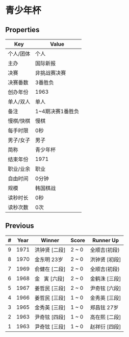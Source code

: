 # 青少年杯

## Properties

| Key | Value |
| --- | ----- |
| 个人/团体 | 个人 |
| 主办 | 国际新报 |
| 决赛 | 非挑战赛决赛 |
| 决赛番数 | 3番胜负 |
| 创办年份 | 1963 |
| 单人/双人 | 单人 |
| 备注 | 1~4期决赛1番胜负 |
| 慢棋/快棋 | 慢棋 |
| 每手时限 | 0秒 |
| 男子/女子 | 男子 |
| 简称 | 青少年杯 |
| 结束年份 | 1971 |
| 职业/业余 | 职业 |
| 自由时间 | 0分钟 |
| 规模 | 韩国棋战 |
| 读秒时长 | 0秒 |
| 读秒次数 | 0次 |

## Previous

| # | Year | Winner | Score | Runner Up |
| --- | --- | --- | --- | --- |
| 9 | 1971 | 洪钟贤 [二段] | 2 ~ 0 | 全顺吉(初段) |
| 8 | 1970 | 金东明 23岁 | 2 ~ 0 | 洪钟贤 [初段] |
| 7 | 1969 | 俞健在 [二段] | 2 ~ 0 | 全顺吉(初段) |
| 6 | 1968 | 金   寅 [六段] | 2 ~ 0 | 金鹤洙 [三段] |
| 5 | 1967 | 姜哲民 [三段] | 2 ~ 0 | 尹奇铉 [六段] |
| 4 | 1966 | 姜哲民 [三段] | 1 ~ 0 | 金秀英 [三段] |
| 3 | 1965 | 金秀英 [三段] | 1 ~ 0 | 郑昌铉 27岁 |
| 2 | 1963 | 尹奇铉 [四段] | 1 ~ 0 | 高在熙 [二段] |
| 1 | 1963 | 尹奇铉 [三段] | 1 ~ 0 | 赵祥衍 [四段] |


